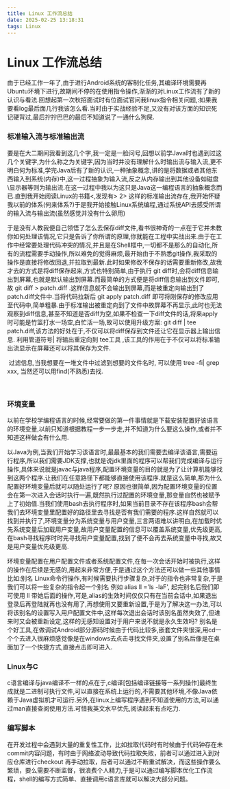 ```yaml
---
title: Linux 工作流总结
date: 2025-02-25 13:18:31
tags: Linux
---
```


# Linux 工作流总结

​	由于已经工作一年了,由于进行Android系统的客制化任务,其编译环境需要再Ubuntu环境下进行,故期间不停的在使用指令操作,渐渐的对Linux工作流有了新的认识与看法.回想起第一次秋招面试时有位面试官问我linux指令相关问题,:如果我要看log最后面几行我该怎么看.当时由于实战经验不足,又没有对该方面的知识死记硬背过,最后拧拧巴巴的最后不知道说了一通什么狗屎.

### 标准输入流与标准输出流

​	要是在大二期间我看到这几个字,我一定是一脸问号,回想以前学Java时也遇到过这几个关键字,为什么称之为关键字,因为当时并没有理解什么时输出流与输入流,更不明白何为标准,学完Java后有了新的认识,一种抽象概念,讲的是将数据或者其他东西输入到系统(内存)中,这一过程抽象为输入流,反之从内存输出到其他设备如磁盘\显示器等则为输出流.在这一过程中我以为这只是Java这一编程语言的抽象概念而已.直到我开始阅读Linux的书籍<,发现有> 2> 这样的标准输出流存在,我开始怀疑我以前的体系(何来体系?)于是我开始接触Linux系统编程,通过系统API去感受所谓的输入流与输出流(虽然感觉并没有什么卵用)

于是没有人教我便自己领悟了怎么去保存diff文件,看书很神奇的一点在于它并未教你如何处理该情况,它只是告诉了你所谓的原理,你就能在工程中实战出来.由于在工作中经常要处理代码冲突的情况,并且是在Shell框中,一切都不是那么的自动化,所有的流程需要手动操作,所以难免的觉得麻烦,最开始由于不熟悉git操作,我采取的操作是直接将修改回退,并拉取到最新.此时如果修改不保存的话需要重新修改,故我才去的方式是将diff保存起来,方式也特别简单,由于执行 git diff时,会将diff信息输出到屏幕,也就是默认输出到屏幕.而最简单的方式便是将diff信息输出到文件即可,故 git diff > patch.diff .这样信息就不会输出到屏幕,而是被重定向输出到了patch.diff文件中.当将代码拉新后 git apply patch.diff 即可将刚保存的修改应用至代码中,简单粗暴.由于标准输出被重定向到了文件中故屏幕不再显示,此时也无法观察到diff信息,甚至不知道是否diff为空,如果不检查一下diff文件的话,将来apply时可能是竹篮打水一场空,白忙活一场,故可以使用升级方案: git diff | tee patch.diff,该方法的好处在于,不仅可以将diff保存到文件还让它在显示器上输出信息. 利用管道符号| 将输出重定向到 tee工具 ,该工具的作用在于不仅可以将标准输出流显示在屏幕还可以将其保存为文件.

​	过滤信息,当我想要在一堆文件中过滤到想要的文件名时, 可以使用 tree -fi| grep xxx, 当然还可以用find(不熟悉)去找.

​	

### 环境变量

​	以前在学校学编程语言的时候,经常要做的第一件事情就是下载安装配置好该语言的环境变量,以前只知道根据教程一步一步走,并不知道为什么要这么操作,或者并不知道这样做会有什么用.

以Java为例,当我们开始学习该语言时,最最基本的我们需要去编译该语言,需要运行程序,所以我们需要JDK支撑,也就是说jdk里面的程序可以帮我们完成编译与运行操作,具体来说就是javac与java程序,配置环境变量的目的就是为了让计算机能够找到这两个程序.让我们在任意路径下都能够直接使用该程序.就是这么简单,那为什么配置好环境变量后就可以随处运行了呢? 原因也很简单,因为配置环境变量的位置会在第一次进入会话时执行一遍,既然执行过配置的环境变量,那变量自然也被赋予上了初始值.当我们使用bash去执行程序时,如果当前目录不存在该程序bash会帮我们去环境变量里配置好的路径里去寻找是否有我们需要的程序.这样自然就可以找到并执行了,环境变量分为系统变量与用户变量,三言两语难以讲明白,在加载时优先系统变量后加载用户变量,故用户变量配置的信息可以覆盖系统变量,优先级更高,在bash寻找程序时时先寻找用户变量配置,找到了便不会再去系统变量中寻找,故又是用户变量优先级更高.

​	环境变量配置在用户配置文件或者系统配置文件,在每一次会话开始时被执行,这样的操作在后续是无感的,用起来非常方便,于是通过这个方法还可以做一些其他事情比如:别名 Linux命令行操作,有时候需要执行步骤复杂,对于的指令也非常复杂,于是我们可以将一些复杂的指令起一个别名 例如 alias ll ='ls -laF',  起完别名后我们即可使用 ll 带她后面的操作,可是,alias的生效时间仅仅只有在当前会话中,如果退出登录后再登陆就再也没有用了,再想使用又要重新设置,于是为了解决这一办法,可以将该别名的设置写入用户配置文件中,这样每次退出会话时该别名虽然失效了,但进来时又会被重新设定,这样的无感知设置对于用户来说不就是永久生效吗? 别名是个好工具,在做调试Android部分源码时候由于代码比较多,嵌套文件夹很深,用cd一个个去进入很麻烦感觉像是在windows去点击寻找文件夹,设置了别名后像是在桌面加了一个快捷方式,直接点击即可进入.

### Linux与C

​	c语言编译与java编译不一样的点在于,c编译[包括编译链接等一系列操作]最终生成就是二进制可执行文件,可以直接在系统上运行的,不需要其他环境,不像Java依赖于Java虚拟机才可运行.另外,在linux上编写程序遇到不知道使用的方法,可以通过man直接查阅使用方法.可惜我英文水平优先,阅读起来有点吃力.

### 编写脚本

​	在开发过程中会遇到大量的重复性工作，比如拉取代码时有时候由于代码钟存在未commit内容问题，有时由于网络波动导致代码拉取失败，前者可以通过进入到对应仓库进行checkout 再手动拉取，后者可以通过不断重试解决，而这些操作要么繁琐，要么需要不断监督，很浪费个人精力,于是可以通过编写脚本优化工作流程，shell的编写方式简单、直接调用c语言库就可以解决大部分问题。
